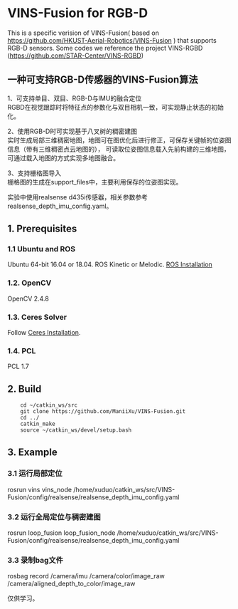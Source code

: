 # VINS-Fusion for RGB-D

This is a specific verision of VINS-Fusion( based on https://github.com/HKUST-Aerial-Robotics/VINS-Fusion ) that supports RGB-D sensors. Some codes we reference the project VINS-RGBD (https://github.com/STAR-Center/VINS-RGBD)

## 一种可支持RGB-D传感器的VINS-Fusion算法

1、可支持单目、双目、RGB-D与IMU的融合定位  
RGBD在视觉跟踪时将特征点的参数化与双目相机一致，可实现静止状态的初始化。  

2、使用RGB-D时可实现基于八叉树的稠密建图  
实时生成局部三维稠密地图，地图可在图优化后进行修正，可保存关键帧的位姿图信息（带有三维稠密点云地图的），
可读取位姿图信息载入先前构建的三维地图，可通过载入地图的方式实现多地图融合。
  
3、支持栅格图导入  
栅格图的生成在support_files中，主要利用保存的位姿图实现。  

实验中使用realsense d435i传感器，相关参数参考realsense_depth_imu_config.yaml。

## 1. Prerequisites

### 1.1 **Ubuntu** and **ROS**
Ubuntu 64-bit 16.04 or 18.04.
ROS Kinetic or Melodic. [ROS Installation](http://wiki.ros.org/ROS/Installation)

### 1.2. **OpenCV** 
OpenCV 2.4.8

### 1.3. **Ceres Solver** 
Follow [Ceres Installation](http://ceres-solver.org/installation.html).

### 1.4. **PCL** 
PCL 1.7 

## 2. Build 
```
    cd ~/catkin_ws/src
    git clone https://github.com/ManiiXu/VINS-Fusion.git
    cd ../
    catkin_make
    source ~/catkin_ws/devel/setup.bash
```

## 3. Example 

### 3.1 运行局部定位  
rosrun vins vins_node /home/xuduo/catkin_ws/src/VINS-Fusion/config/realsense/realsense_depth_imu_config.yaml

### 3.2 运行全局定位与稠密建图  
rosrun loop_fusion loop_fusion_node  /home/xuduo/catkin_ws/src/VINS-Fusion/config/realsense/realsense_depth_imu_config.yaml

### 3.3 录制bag文件  
rosbag record /camera/imu /camera/color/image_raw /camera/aligned_depth_to_color/image_raw

仅供学习。